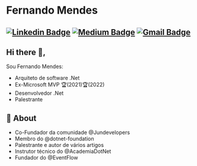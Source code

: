 # Fernando Mendes
[![Linkedin Badge](https://img.shields.io/badge/-Fernando-blue?style=flat-square&logo=Linkedin&logoColor=white&link=https://www.linkedin.com/in/fernando-abreu-mendes/)](https://www.linkedin.com/in/fernando-abreu-mendes/) [![Medium Badge](https://img.shields.io/badge/-@fernando.abreu-03a57a?style=flat-square&labelColor=000000&logo=Medium&link=https://medium.com/@fernando.abreu/)](https://medium.com/@fernando.abreu/)
[![Gmail Badge](https://img.shields.io/badge/-fernando.abreu@gmail.com-c14438?style=flat-square&logo=Gmail&logoColor=white&link=mailto:fernando.abreu1@gmail.com)](mailto:fernando.abreu@gmail.com)
---

## Hi there 👋,           
Sou Fernando Mendes:
- Arquiteto de software .Net
- Ex-Microsoft MVP :trophy:(2021):trophy:(2022)
- Desenvolvedor .Net
- Palestrante  

## 🧐 About
- Co-Fundador da comunidade @Jundevelopers
- Membro do @dotnet-foundation
- Palestrante e autor de vários artigos
- Instrutor técnico do @AcademiaDotNet
- Fundador do @EventFlow

